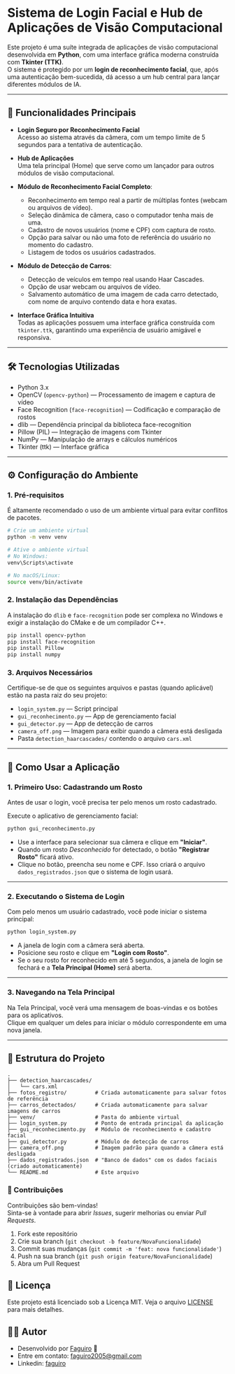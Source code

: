 
# Sistema de Login Facial e Hub de Aplicações de Visão Computacional

Este projeto é uma suíte integrada de aplicações de visão computacional desenvolvida em **Python**, com uma interface gráfica moderna construída com **Tkinter (TTK)**.  
O sistema é protegido por um **login de reconhecimento facial**, que, após uma autenticação bem-sucedida, dá acesso a um hub central para lançar diferentes módulos de IA.

---

## 🚀 Funcionalidades Principais

- **Login Seguro por Reconhecimento Facial**  
  Acesso ao sistema através da câmera, com um tempo limite de 5 segundos para a tentativa de autenticação.

- **Hub de Aplicações**  
  Uma tela principal (Home) que serve como um lançador para outros módulos de visão computacional.

- **Módulo de Reconhecimento Facial Completo**:
  - Reconhecimento em tempo real a partir de múltiplas fontes (webcam ou arquivos de vídeo).
  - Seleção dinâmica de câmera, caso o computador tenha mais de uma.
  - Cadastro de novos usuários (nome e CPF) com captura de rosto.
  - Opção para salvar ou não uma foto de referência do usuário no momento do cadastro.
  - Listagem de todos os usuários cadastrados.

- **Módulo de Detecção de Carros**:
  - Detecção de veículos em tempo real usando Haar Cascades.
  - Opção de usar webcam ou arquivos de vídeo.
  - Salvamento automático de uma imagem de cada carro detectado, com nome de arquivo contendo data e hora exatas.

- **Interface Gráfica Intuitiva**  
  Todas as aplicações possuem uma interface gráfica construída com `tkinter.ttk`, garantindo uma experiência de usuário amigável e responsiva.

---

## 🛠️ Tecnologias Utilizadas

- Python 3.x  
- OpenCV (`opencv-python`) — Processamento de imagem e captura de vídeo  
- Face Recognition (`face-recognition`) — Codificação e comparação de rostos  
- dlib — Dependência principal da biblioteca face-recognition  
- Pillow (PIL) — Integração de imagens com Tkinter  
- NumPy — Manipulação de arrays e cálculos numéricos  
- Tkinter (ttk) — Interface gráfica  

---

## ⚙️ Configuração do Ambiente

### 1. Pré-requisitos

É altamente recomendado o uso de um ambiente virtual para evitar conflitos de pacotes.

```bash
# Crie um ambiente virtual
python -m venv venv

# Ative o ambiente virtual
# No Windows:
venv\Scripts\activate

# No macOS/Linux:
source venv/bin/activate
```

### 2. Instalação das Dependências

A instalação do `dlib` e `face-recognition` pode ser complexa no Windows e exigir a instalação do CMake e de um compilador C++.

```bash
pip install opencv-python
pip install face-recognition
pip install Pillow
pip install numpy
```

### 3. Arquivos Necessários

Certifique-se de que os seguintes arquivos e pastas (quando aplicável) estão na pasta raiz do seu projeto:

- `login_system.py` — Script principal  
- `gui_reconhecimento.py` — App de gerenciamento facial  
- `gui_detector.py` — App de detecção de carros  
- `camera_off.png` — Imagem para exibir quando a câmera está desligada  
- Pasta `detection_haarcascades/` contendo o arquivo `cars.xml`

---

## 🚀 Como Usar a Aplicação

### 1. Primeiro Uso: Cadastrando um Rosto

Antes de usar o login, você precisa ter pelo menos um rosto cadastrado.

Execute o aplicativo de gerenciamento facial:

```bash
python gui_reconhecimento.py
```

- Use a interface para selecionar sua câmera e clique em **"Iniciar"**.
- Quando um rosto *Desconhecido* for detectado, o botão **"Registrar Rosto"** ficará ativo.
- Clique no botão, preencha seu nome e CPF. Isso criará o arquivo `dados_registrados.json` que o sistema de login usará.

---

### 2. Executando o Sistema de Login

Com pelo menos um usuário cadastrado, você pode iniciar o sistema principal:

```bash
python login_system.py
```

- A janela de login com a câmera será aberta.
- Posicione seu rosto e clique em **"Login com Rosto"**.
- Se o seu rosto for reconhecido em até 5 segundos, a janela de login se fechará e a **Tela Principal (Home)** será aberta.

---

### 3. Navegando na Tela Principal

Na Tela Principal, você verá uma mensagem de boas-vindas e os botões para os aplicativos.  
Clique em qualquer um deles para iniciar o módulo correspondente em uma nova janela.

---

## 📁 Estrutura do Projeto

```
.
├── detection_haarcascades/
│   └── cars.xml
├── fotos_registro/         # Criada automaticamente para salvar fotos de referência
├── carros_detectados/      # Criada automaticamente para salvar imagens de carros
├── venv/                   # Pasta do ambiente virtual
├── login_system.py         # Ponto de entrada principal da aplicação
├── gui_reconhecimento.py   # Módulo de reconhecimento e cadastro facial
├── gui_detector.py         # Módulo de detecção de carros
├── camera_off.png          # Imagem padrão para quando a câmera está desligada
├── dados_registrados.json  # "Banco de dados" com os dados faciais (criado automaticamente)
└── README.md               # Este arquivo
```

### 🤝 Contribuições

Contribuições são bem-vindas!  
Sinta-se à vontade para abrir *Issues*, sugerir melhorias ou enviar *Pull Requests*.

1. Fork este repositório
2. Crie sua branch (`git checkout -b feature/NovaFuncionalidade`)
3. Commit suas mudanças (`git commit -m 'feat: nova funcionalidade'`)
4. Push na sua branch (`git push origin feature/NovaFuncionalidade`)
5. Abra um Pull Request

## 📄 Licença

Este projeto está licenciado sob a Licença MIT. Veja o arquivo [LICENSE](./LICENSE) para mais detalhes.


## 👨‍💻 Autor

- Desenvolvido por [Faguiro](https://github.com/Faguiro) 🚀  
- Entre em contato: faguiro2005@gmail.com
- Linkedin: [faguiro](https://linkedin.com/in/faguiro)


